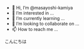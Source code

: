 - 👋 Hi, I’m @masayoshi-kamiya
- 👀 I’m interested in ...
- 🌱 I’m currently learning ...
- 💞️ I’m looking to collaborate on ...
- 📫 How to reach me ...

<!---
masayoshi-kamiya/masayoshi-kamiya is a ✨ special ✨ repository because its `README.md` (this file) appears on your GitHub profile.
You can click the Preview link to take a look at your changes.
--->
こんにちは
